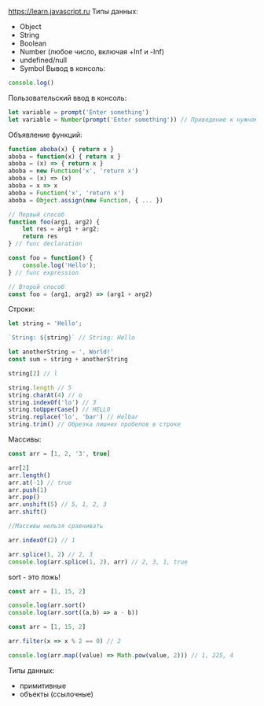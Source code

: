 https://learn.javascript.ru
Типы данных:
- Object
- String
- Boolean
- Number (любое число, включая +Inf и -Inf)
- undefined/null
- Symbol
Вывод в консоль:
```js
console.log()
```
Пользовательский ввод в консоль: 
```js
let variable = prompt('Enter something')
let variable = Number(prompt('Enter something')) // Приведение к нужному типу
```
Объявление функций:
```js
function aboba(x) { return x }
aboba = function(x) { return x }
aboba = (x) => { return x }
aboba = new Function('x', 'return x')
aboba = (x) => (x)
aboba = x => x
aboba = Function('x', 'return x')
aboba = Object.assign(new Function, { ... })
```

```js
// Первый способ
function foo(arg1, arg2) {
	let res = arg1 + arg2;
	return res
} // func declaration

const foo = function() {
	console.log('Hello');
} // func expression

// Второй способ
const foo = (arg1, arg2) => (arg1 + arg2)
```

Строки:
```js
let string = 'Hello';

`String: ${string}` // String: Hello

let anotherString = ', World!'
const sum = string + anotherString

string[2] // l

string.length // 5
string.charAt(4) // o
string.indexOf('lo') // 3
string.toUpperCase() // HELLO
string.replace('lo', 'bar') // Helbar
string.trim() // Обрезка лишних пробелов в строке
```

Массивы:
```js
const arr = [1, 2, '3', true]

arr[2]
arr.length()
arr.at(-1) // true
arr.push(1)
arr.pop()
arr.unshift(5) // 5, 1, 2, 3
arr.shift()

//Массивы нельзя сравнивать

arr.indexOf(2) // 1

arr.splice(1, 2) // 2, 3
console.log(arr.splice(1, 2), arr) // 2, 3, 1, true
```

sort - это ложь!
```js
const arr = [1, 15, 2]

console.log(arr.sort() 
console.log(arr.sort((a,b) => a - b)) 
```

```js
const arr = [1, 15, 2]

arr.filter(x => x % 2 == 0) // 2

console.log(arr.map((value) => Math.pow(value, 2))) // 1, 225, 4

```

Типы данных:
- примитивные
- объекты (ссылочные)
